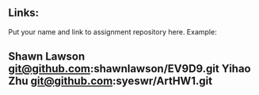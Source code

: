 
## Links:

Put your name and link to assignment repository here. Example:

Shawn Lawson    git@github.com:shawnlawson/EV9D9.git
Yihao Zhu git@github.com:syeswr/ArtHW1.git
----
